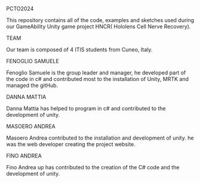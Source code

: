 PCTO2024

This repository contains all of the code, examples and sketches used during our GameAbility Unity game project HNCR( Hololens Cell Nerve Recovery).

TEAM

Our team is composed of 4 ITIS students from Cuneo, Italy.

FENOGLIO SAMUELE

Fenoglio Samuele is the group leader and manager, he developed part of the code in c# and contributed most to the installation of Unity, MRTK and managed the gitHub.

DANNA MATTIA

Danna Mattia has helped to program in c# and contributed to the development of unity.

MASOERO ANDREA

Masoero Andrea contributed to the installation and development of unity. he was the web developer creating the project website.

FINO ANDREA

Fino Andrea up has contributed to the creation of the C# code and the development of unity.



